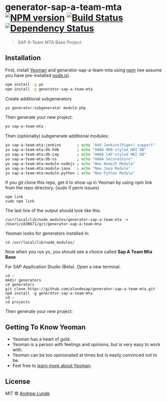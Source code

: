 # generator-sap-a-team-mta [![NPM version][npm-image]][npm-url] [![Build Status][travis-image]][travis-url] [![Dependency Status][daviddm-image]][daviddm-url]
> SAP A-Team MTA Base Project

## Installation

First, install [Yeoman](http://yeoman.io) and generator-sap-a-team-mta using [npm](https://www.npmjs.com/) (we assume you have pre-installed [node.js](https://nodejs.org/)).

```bash
npm install -g yo
npm install -g generator-sap-a-team-mta
```

Create additional subgenerators
```bash
yo generator:subgenerator module-php
```

Then generate your new project:

```bash
yo sap-a-team-mta
```

Then (optionally) subgenerate additional modules:

```bash
yo sap-a-team-mta:jenkins       ; echo "Add Jenkins(Piper) support"
yo sap-a-team-mta:db-hdb        ; echo "HANA HDB-styled HDI DB"
yo sap-a-team-mta:db-cap        ; echo "HANA CAP-styled HDI DB"
yo sap-a-team-mta:db-ss         ; echo "HANA SecureStore"
yo sap-a-team-mta:module-nodejs ; echo "New NodeJS Module"
yo sap-a-team-mta:module-java   ; echo "New Java Module"
yo sap-a-team-mta:module-python ; echo "New Python Module"
```

If you git clone this repo, get it to show up in Yeoman by using npm link from the repo directory. (sudo if perm issues)
```
npm link
sudo npm link
```
The last line of the output should look like this.
```
/usr/local/lib/node_modules/generator-sap-a-team-mta -> /Users/i830671/git/generator-sap-a-team-mta
```

Yeoman looks for generators installed in:
```
cd /usr/local/lib/node_modules/
```
Now when you run yo, you should see a choice called __Sap A Team Mta Base__

For SAP Application Studio (Beta).  Open a new terminal.
```
cd ~
mkdir generators
cd generators
git clone https://github.com/alundesap/generator-sap-a-team-mta.git
npm install -g generator-sap-a-team-mta
cd ~
cd projects
```

Then generate your new project:


## Getting To Know Yeoman

 * Yeoman has a heart of gold.
 * Yeoman is a person with feelings and opinions, but is very easy to work with.
 * Yeoman can be too opinionated at times but is easily convinced not to be.
 * Feel free to [learn more about Yeoman](http://yeoman.io/).

## License

MIT © [Andrew Lunde](https://github.com/alundesap)


[npm-image]: https://badge.fury.io/js/generator-sap-a-team-mta.svg
[npm-url]: https://npmjs.org/package/generator-sap-a-team-mta
[travis-image]: https://travis-ci.com/alundesap/generator-sap-a-team-mta.svg?branch=master
[travis-url]: https://travis-ci.com/alundesap/generator-sap-a-team-mta
[daviddm-image]: https://david-dm.org/alundesap/generator-sap-a-team-mta.svg?theme=shields.io
[daviddm-url]: https://david-dm.org/alundesap/generator-sap-a-team-mta
